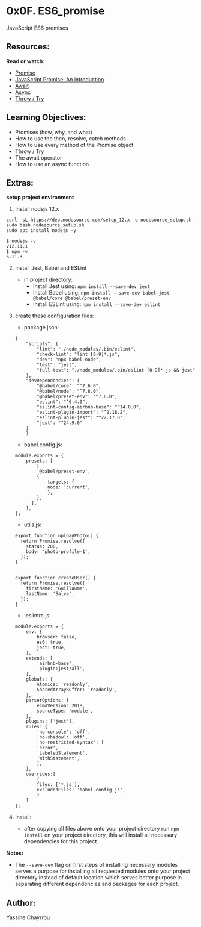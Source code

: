# 0x0F. ES6_promise

JavaScript ES6 promises

## Resources:

**Read or watch:**

- <a href="https://developer.mozilla.org/en-US/docs/Web/JavaScript/Reference/Global_Objects/Promise" target="_blank">Promise</a>
- <a href="https://web.dev/promises/" target="_blank">JavaScript Promise: An introduction</a>
- <a href="https://developer.mozilla.org/en-US/docs/Web/JavaScript/Reference/Operators/await" target="_blank">Await</a>
- <a href="https://developer.mozilla.org/en-US/docs/Web/JavaScript/Reference/Statements/async_function" target="_blank">Async</a>
- <a href="https://developer.mozilla.org/en-US/docs/Web/JavaScript/Reference/Statements/throw" target="_blank">Throw / Try</a>


## Learning Objectives:

- Promises (how, why, and what)
- How to use the then, resolve, catch methods
- How to use every method of the Promise object
- Throw / Try
- The await operator
- How to use an async function

## Extras:

**setup project environment**
1. Install nodejs 12.x
```
curl -sL https://deb.nodesource.com/setup_12.x -o nodesource_setup.sh
sudo bash nodesource_setup.sh
sudo apt install nodejs -y
```
```
$ nodejs -v
v12.11.1
$ npm -v
6.11.3
```
2. Install Jest, Babel and ESLint
    - in project directory:
        - Install Jest using: `npm install --save-dev jest`
        - Install Babel using: `npm install --save-dev babel-jest @babel/core @babel/preset-env`
        - Install ESLint using: `npm install --save-dev eslint`
3. create these configuration files:

    - package.json:
    ```
    {
        "scripts": {
            "lint": "./node_modules/.bin/eslint",
            "check-lint": "lint [0-9]*.js",
            "dev": "npx babel-node",
            "test": "jest",
            "full-test": "./node_modules/.bin/eslint [0-9]*.js && jest"
        },
        "devDependencies": {
            "@babel/core": "^7.6.0",
            "@babel/node": "^7.8.0",
            "@babel/preset-env": "^7.6.0",
            "eslint": "^6.4.0",
            "eslint-config-airbnb-base": "^14.0.0",
            "eslint-plugin-import": "^2.18.2",
            "eslint-plugin-jest": "^22.17.0",
            "jest": "^24.9.0"
        }
        }
    ```
    - babel.config.js:
    ```
    module.exports = {
        presets: [
            [
            '@babel/preset-env',
            {
                targets: {
                node: 'current',
                },
            },
          ],
        ],
    };
    ```
    - utils.js:
    ```
    export function uploadPhoto() {
      return Promise.resolve({
        status: 200,
        body: 'photo-profile-1',
      });
    }


    export function createUser() {
      return Promise.resolve({
        firstName: 'Guillaume',
        lastName: 'Salva',
      });
    }
    ```
    - .eslintrc.js:
    ```
    module.exports = {
        env: {
            browser: false,
            es6: true,
            jest: true,
        },
        extends: [
            'airbnb-base',
            'plugin:jest/all',
        ],
        globals: {
            Atomics: 'readonly',
            SharedArrayBuffer: 'readonly',
        },
        parserOptions: {
            ecmaVersion: 2018,
            sourceType: 'module',
        },
        plugins: ['jest'],
        rules: {
            'no-console': 'off',
            'no-shadow': 'off',
            'no-restricted-syntax': [
            'error',
            'LabeledStatement',
            'WithStatement',
            ],
        },
        overrides:[
            {
            files: ['*.js'],
            excludedFiles: 'babel.config.js',
            }
        ]
    };
    ```
4. Install:
    - after copying all files above onto your project directory run `npm install` on your project directory, this will install all necessary dependencies for this project.

**Notes:**

+ The `--save-dev` flag on first steps of installing necessary modules serves a purpose for installing all requested modules onto your project directory instead of default location which serves better purpose in separating different dependencies and packages for each project.

## Author:

Yassine Chayrrou
